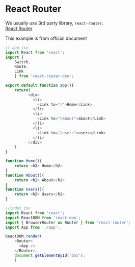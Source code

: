 # React Router
We usually use 3rd party library, `react-router`.<br/>
[React Router](https://reactrouter.com/)

This example is from official document
```javascript
// app.jsx
import React from 'react';
import { 
    Switch,
    Route,
    Link
    } from 'react-router-dom';

export default function app(){
    return(
          <div>
            <li>
              <Link to="/">Home</Link>
            </li>
            <li>
              <Link to="/about">about</Link>
            </li>
            <li>
              <Link to="/users">users</Link>
            </li>
          </div>
    )
}

function Home(){
    return <h2> Home</h2>
}
function About(){
    return <h2> About</h2>
}
function Users(){
    return <h2> Users</h2>
}

//index.jsx
import React from 'react';
import ReactDOM from 'react-dom';
import { BrowserRouter as Router } from 'react-router';
import App from './app';

ReactDOM.render(
    <Router>
      <App />
    </Router>,
    document.getElementById('box');
    )
```
